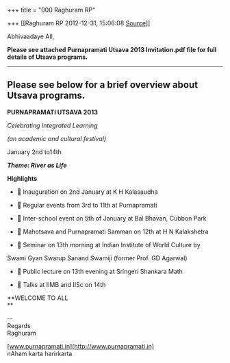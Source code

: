 +++
title = "000 Raghuram RP"

+++
[[Raghuram RP	2012-12-31, 15:06:08 [Source](https://groups.google.com/g/bvparishat/c/TwQky4PaLes)]]



  

Abhivaadaye All,  



**Please see attached Purnapramati Utsava 2013 Invitation.pdf file for full details of Utsava programs.**  
  
-------------  
Please see below for a brief overview about Utsava programs.  
-------------  

  

**PURNAPRAMATI UTSAVA 2013**

  

*Celebrating Integrated Learning*

*(an academic and cultural festival)*

  

January 2nd to14th

  

***Theme: River as Life***

  

**Highlights**

  

-    Inauguration on 2nd January at K H Kalasaudha

  

-    Regular events from 3rd to 11th at Purnapramati

  

-    Inter-school event on 5th of January at Bal Bhavan, Cubbon Park

  

-    Mahotsava and Purnapramati Samman on 12th at H N Kalakshetra

  

-    Seminar on 13th morning at Indian Institute of World Culture by

Swami Gyan Swarup Sanand Swamiji (former Prof. GD Agarwal)

  

-    Public lecture on 13th evening at Sringeri Shankara Math

  

-    Talks at IIMB and IISc on 14th

  

**WELCOME TO ALL  
**

  



  
  
  
--  
Regards  
Raghuram  
  
[www.purnapramati.in](http://www.purnapramati.in)  
nAham karta harirkarta

